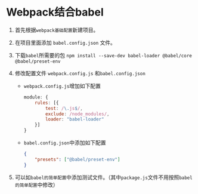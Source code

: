 # Webpack结合babel

1. 首先根据`webpack基础配置`新建项目。
2. 在项目里面添加 `babel.config.json` 文件。
3. 下载`babel`所需要的包 `npm install --save-dev babel-loader @babel/core @babel/preset-env`
4. 修改配置文件 `webpack.config.js` 和`babel.config.json`

    + `webpack.config.js`增加如下配置

        ```js
        module: {
            rules: [{ 
                test: /\.js$/, 
                exclude: /node_modules/, 
                loader: "babel-loader" 
            }]
        }
        ```

    + `babel.config.json`中添加如下配置

        ```json
        {
            "presets": ["@babel/preset-env"]
        }   
        ```

5. 可以如`babel的简单配置`中添加测试文件。（其中`package.js`文件不用按照`babel的简单配置`中修改）
